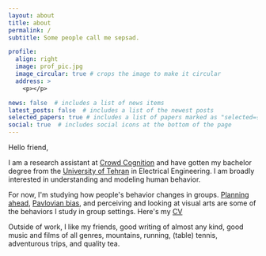 ```yaml
---
layout: about
title: about
permalink: /
subtitle: Some people call me sepsad.

profile:
  align: right
  image: prof_pic.jpg
  image_circular: true # crops the image to make it circular
  address: >
    <p></p>

news: false  # includes a list of news items
latest_posts: false  # includes a list of the newest posts
selected_papers: true # includes a list of papers marked as "selected={true}"
social: true  # includes social icons at the bottom of the page
---
```

Hello friend,

I am a research assistant at [Crowd Cognition](https://crowdcognition.net/) and have gotten my bachelor degree from the [University of Tehran](https://ut.ac.ir/en) in Electrical Engineering. I am broadly interested in understanding and modeling human behavior.

For now, I'm studying how people's behavior changes in groups. [Planning ahead](https://www.nature.com/articles/s41586-023-06124-2), [Pavlovian bias](https://linkinghub.elsevier.com/retrieve/pii/S105381191200420X), and perceiving and looking at visual arts are some of the behaviors I study in group settings. Here's my [CV](/assets/pdf/CV.pdf)

Outside of work, I like my friends, good writing of almost any kind, good music and films of all genres, mountains, running, (table) tennis, adventurous trips, and quality tea.

<!-- Write your biography here. Tell the world about yourself. Link to your favorite [subreddit](http://reddit.com). You can put a picture in, too. The code is already in, just name your picture `prof_pic.jpg` and put it in the `img/` folder.

Put your address / P.O. box / other info right below your picture. You can also disable any of these elements by editing `profile` property of the YAML header of your `_pages/about.md`. Edit `_bibliography/papers.bib` and Jekyll will render your [publications page](/al-folio/publications/) automatically.

Link to your social media connections, too. This theme is set up to use [Font Awesome icons](http://fortawesome.github.io/Font-Awesome/) and [Academicons](https://jpswalsh.github.io/academicons/), like the ones below. Add your Facebook, Twitter, LinkedIn, Google Scholar, or just disable all of them. -->
